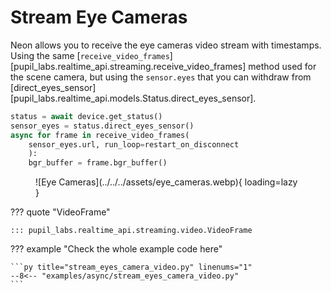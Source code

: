 # Stream Eye Cameras

<!-- badge:product Neon -->
<!-- badge:version +1.1.2 -->

Neon allows you to receive the eye cameras video stream with timestamps. Using the same [`receive_video_frames`][pupil_labs.realtime_api.streaming.receive_video_frames] method used for the scene camera, but using the `sensor.eyes` that you can withdraw from [direct_eyes_sensor][pupil_labs.realtime_api.models.Status.direct_eyes_sensor].

```py linenums="0"
status = await device.get_status()
sensor_eyes = status.direct_eyes_sensor()
async for frame in receive_video_frames(
	sensor_eyes.url, run_loop=restart_on_disconnect
	):
	bgr_buffer = frame.bgr_buffer()
```

<figure markdown="span">
![Eye Cameras](../../../assets/eye_cameras.webp){ loading=lazy }
</figure>

??? quote "VideoFrame"

    ::: pupil_labs.realtime_api.streaming.video.VideoFrame

??? example "Check the whole example code here"

    ```py title="stream_eyes_camera_video.py" linenums="1"
    --8<-- "examples/async/stream_eyes_camera_video.py"
    ```
